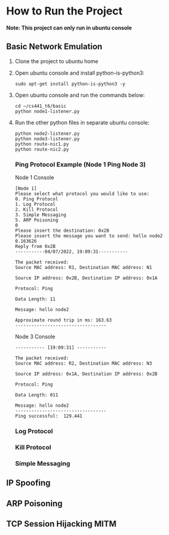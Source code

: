 # How to Run the Project
**Note: This project can only run in ubuntu console**
## Basic Network Emulation
1. Clone the project to ubuntu home
2. Open ubuntu console and install python-is-python3:
    ```
    sudo apt-get install python-is-python3 -y
    ```
3. Open ubuntu console and run the commands below:
    ```
    cd ~/cs441_t6/basic
    python node1-listener.py
    ```
4. Run the other python files in separate ubuntu console:
    ```
    python node2-listener.py
    python node3-listener.py
    python route-nic1.py
    python route-nic2.py
    ```
    ### Ping Protocol Example (Node 1 Ping Node 3)
    Node 1 Console
    ```
    [Node 1]
    Please select what protocol you would like to use:
    0. Ping Protocol
    1. Log Protocol
    2. Kill Protocol
    3. Simple Messaging
    5. ARP Poisoning
    0
    Please insert the destination: 0x2B
    Please insert the message you want to send: hello node2
    0.163626
    Reply from 0x2B
    -----------04/07/2022, 19:09:31-----------

    The packet received:
    Source MAC address: R1, Destination MAC address: N1

    Source IP address: 0x2B, Destination IP address: 0x1A

    Protocol: Ping

    Data Length: 11

    Message: hello node2

    Approximate round trip in ms: 163.63
    ----------------------------------
    ```

    Node 3 Console
    ```
    ----------- [19:09:31] -----------

    The packet received:
    Source MAC address: R2, Destination MAC address: N3

    Source IP address: 0x1A, Destination IP address: 0x2B

    Protocol: Ping

    Data Length: 011

    Message: hello node2
    ----------------------------------
    Ping successful:  129.441
    ```

    ### Log Protocol

    ### Kill Protocol

    ### Simple Messaging
    
## IP Spoofing

## ARP Poisoning

## TCP Session Hijacking MITM